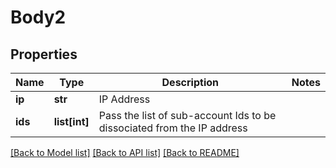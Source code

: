 # Body2

## Properties
Name | Type | Description | Notes
------------ | ------------- | ------------- | -------------
**ip** | **str** | IP Address | 
**ids** | **list[int]** | Pass the list of sub-account Ids to be dissociated from the IP address | 

[[Back to Model list]](../README.md#documentation-for-models) [[Back to API list]](../README.md#documentation-for-api-endpoints) [[Back to README]](../README.md)



